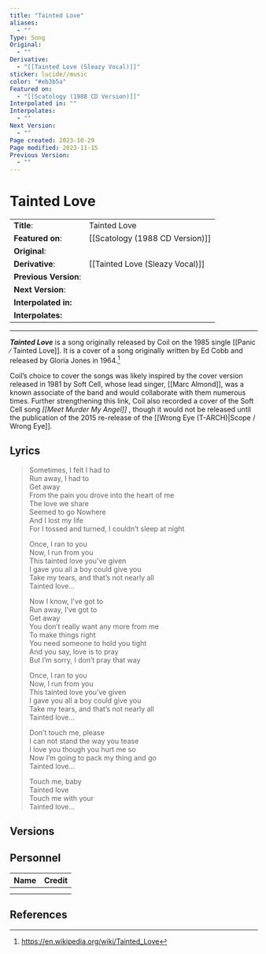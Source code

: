 ```yaml
---
title: "Tainted Love"
aliases:
  - ""
Type: Song
Original:
  - ""
Derivative:
  - "[[Tainted Love (Sleazy Vocal)]]"
sticker: lucide//music
color: "#eb3b5a"
Featured on:
  - "[[Scatology (1988 CD Version)]]"
Interpolated in: ""
Interpolates:
  - ""
Next Version:
  - ""
Page created: 2023-10-29
Page modified: 2023-11-15
Previous Version:
  - ""
---
```


# Tainted Love

|  |  |
| --- | --- |
| __Title__: | Tainted Love |
| __Featured on__: | [[Scatology (1988 CD Version)]] |
| __Original__: |  |
| __Derivative__: | [[Tainted Love (Sleazy Vocal)]] |
| __Previous Version__: |  |
| __Next Version__: |  |
| __Interpolated in:__ |  |
| __Interpolates:__ |  |

---

*__Tainted Love__* is a song originally released by Coil on the 1985 single [[Panic ∕ Tainted Love]]. It is a cover of a song originally written by Ed Cobb and released by Gloria Jones in 1964.[^1]

Coil’s choice to cover the songs was likely inspired by the cover version released in 1981 by Soft Cell, whose lead singer, [[Marc Almond]], was a known associate of the band and would collaborate with them numerous times. Further strengthening this link, Coil also recorded a cover of the Soft Cell song *[[Meet Murder My Angel]]* , though it would not be released until the publication of the 2015 re-release of the [[Wrong Eye (T-ARCH)|Scope / Wrong Eye]].

## Lyrics

> Sometimes, I felt I had to  
> Run away, I had to  
> Get away  
> From the pain you drove into the heart of me  
> The love we share  
> Seemed to go Nowhere  
> And I lost my life  
> For I tossed and turned, I couldn’t sleep at night
> 
> Once, I ran to you  
> Now, I run from you  
> This tainted love you’ve given  
> I gave you all a boy could give you  
> Take my tears, and that’s not nearly all  
> Tainted love…
> 
> Now I know, I’ve got to  
> Run away, I’ve got to  
> Get away  
> You don’t really want any more from me  
> To make things right  
> You need someone to hold you tight  
> And you say, love is to pray  
> But I’m sorry, I don’t pray that way
> 
> Once, I ran to you  
> Now,  I run from you  
> This tainted love you’ve given  
> I gave you all a boy could give you  
> Take my tears, and that’s not nearly all  
> Tainted love…
> 
> Don’t touch me, please  
> I can not stand the way you tease  
> I love you though you hurt me so  
> Now I’m going to pack my thing and go  
> Tainted love…
> 
> Touch me, baby  
> Tainted love  
> Touch me with your  
> Tainted love…

## Versions

## Personnel

|Name|Credit|
|---|---|
|||
|||

## References

[^1]: <https://en.wikipedia.org/wiki/Tainted_Love>
